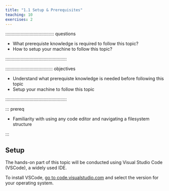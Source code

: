 ```yaml
---
title: "1.1 Setup & Prerequisites"
teaching: 10
exercises: 2
---
```


:::::::::::::::::::::::::::::::::::::: questions 

- What prerequiste knowledge is required to follow this topic?
- How to setup your machine to follow this topic?

::::::::::::::::::::::::::::::::::::::::::::::::

::::::::::::::::::::::::::::::::::::: objectives

- Understand what prerequiste knowledge is needed before following this topic
- Setup your machine to follow this topic

::::::::::::::::::::::::::::::::::::::::::::::::

::: prereq

- Familiarity with using any code editor and navigating a filesystem structure

:::

## Setup

The hands-on part of this topic will be conducted using Visual Studio Code (VSCode), a widely used IDE.

To install VSCode, [go to code.visualstudio.com](https://code.visualstudio.com) and select the version for your operating system. 



